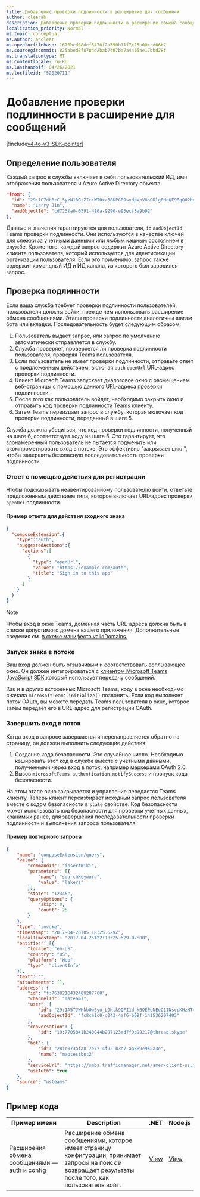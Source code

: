 ```yaml
---
title: Добавление проверки подлинности в расширение для сообщений
author: clearab
description: Добавление проверки подлинности в расширение обмена сообщениями
localization_priority: Normal
ms.topic: conceptual
ms.author: anclear
ms.openlocfilehash: 1670bcd68def5470f2a590b11f7c25a00ccd06b7
ms.sourcegitcommit: 825abed2f8784d2bab7407ba7a4455ae17bbd28f
ms.translationtype: MT
ms.contentlocale: ru-RU
ms.lasthandoff: 04/26/2021
ms.locfileid: "52020711"
---
```

# <a name="add-authentication-to-your-messaging-extension"></a>Добавление проверки подлинности в расширение для сообщений

[!include[v4-to-v3-SDK-pointer](~/includes/v4-to-v3-pointer-me.md)]

## <a name="identify-the-user"></a>Определение пользователя

Каждый запрос в службы включает в себя пользовательский ИД, имя отображения пользователя и Azure Active Directory объекта.

```json
"from": {
  "id": "29:1C7dbRrC_5yzN1RGtZIrcWT0xz88KPGP9sxdpVpV8sODlgPHeQE9RqQ02hnpuKzy6zZ-AaZx6swUOMj_Dsdse3TQ4sIaeebbFBF-VgjJy_nY",
  "name": "Larry Jin",
  "aadObjectId": "cd723fa0-0591-416a-9290-e93ecf3a9b92"
},
```

Данные и значения гарантируются для пользователя, `id` `aadObjectId` Teams проверки подлинности. Они используются в качестве ключей для слежки за учетными данными или любым кэшным состоянием в службе. Кроме того, каждый запрос содержит Azure Active Directory клиента пользователя, который используется для идентификации организации пользователя. Если это применимо, запрос также содержит командный ИД и ИД канала, из которого был зародился запрос.

## <a name="authentication"></a>Проверка подлинности

Если ваша служба требует проверки подлинности пользователей, пользователи должны войти, прежде чем использовать расширение обмена сообщениями. Этапы проверки подлинности аналогичны шагам бота или вкладки. Последовательность будет следующим образом:

1. Пользователь выдает запрос, или запрос по умолчанию автоматически отправляется в службу.
1. Служба проверяет, проверяется ли проверка подлинности пользователя, проверяя Teams пользователя.
1. Если пользователь не имеет проверки подлинности, отправьте ответ с предложенным действием, включая `auth` `openUrl` URL-адрес проверки подлинности.
1. Клиент Microsoft Teams запускает диалоговое окно с размещением веб-страницы с помощью данного URL-адреса проверки подлинности.
1. После того как пользователь войдет,  необходимо закрыть окно и отправить код проверки подлинности Teams клиенту.
1. Затем Teams переиздает запрос в службу, которая включает код проверки подлинности, переданный в шаге 5.

Служба должна убедиться, что код проверки подлинности, полученный на шаге 6, соответствует коду из шага 5. Это гарантирует, что злонамеренный пользователь не пытается подменить или скомпрометировать вход в потоке. Это эффективно "закрывает цикл", чтобы завершить безопасную последовательность проверки подлинности.

### <a name="respond-with-a-sign-in-action"></a>Ответ с помощью действия для регистрации

Чтобы подсказывать неавентированному пользователю войти, ответьте предложенным действием типа, которое включает URL-адрес проверки `openUrl` подлинности.

#### <a name="response-example-for-a-sign-in-action"></a>Пример ответа для действия входного знака

```json
{
  "composeExtension":{
    "type":"auth",
    "suggestedActions":{
      "actions":[
        {
          "type": "openUrl",
          "value": "https://example.com/auth",
          "title": "Sign in to this app"
        }
      ]
    }
  }
}
```

> [!NOTE]
> Чтобы вход в окне Teams, доменная часть URL-адреса должна быть в списке допустимого домена вашего приложения. Дополнительные сведения см. [в схеме манифеста validDomains.](~/resources/schema/manifest-schema.md#validdomains)

### <a name="start-the-sign-in-flow"></a>Запуск знака в потоке

Ваш вход должен быть отзывчивым и соответствовать всплывающее окно. Он должен интегрироваться с [клиентом Microsoft Teams JavaScript SDK,](/javascript/api/overview/msteams-client)который использует передачу сообщений.

Как и в других встроенных Microsoft Teams, коду в окне необходимо сначала `microsoftTeams.initialize()` позвонить. Если код выполняет поток OAuth, вы можете передать Teams пользователя в окно, которое затем передает его в URL-адрес для регистрации OAuth.

### <a name="complete-the-sign-in-flow"></a>Завершить вход в поток

Когда вход в запросе завершается и перенаправляется обратно на страницу, он должен выполнить следующие действия:

1. Создание кода безопасности. Это случайное число. Необходимо кэшировать этот код в службе вместе с учетными данными, полученными через вход в поток, например маркерами OAuth 2.0.
1. Вызов `microsoftTeams.authentication.notifySuccess` и пропуск кода безопасности.

На этом этапе окно закрывается и управление передается Teams клиенту. Теперь клиент переизбирает исходный запрос пользователя вместе с кодом безопасности в `state` свойстве. Код безопасности может использовать код безопасности для проверки учетных данных, хранимых ранее, для завершения последовательности проверки подлинности и выполнения запроса пользователя.

#### <a name="reissued-request-example"></a>Пример повторного запроса

```json
{
    "name": "composeExtension/query",
    "value": {
        "commandId": "insertWiki",
        "parameters": [{
            "name": "searchKeyword",
            "value": "lakers"
        }],
        "state": "12345",
        "queryOptions": {
            "skip": 0,
            "count": 25
        }
    },
    "type": "invoke",
    "timestamp": "2017-04-26T05:18:25.629Z",
    "localTimestamp": "2017-04-25T22:18:25.629-07:00",
    "entities": [{
        "locale": "en-US",
        "country": "US",
        "platform": "Web",
        "type": "clientInfo"
    }],
    "text": "",
    "attachments": [],
    "address": {
        "id": "f:7638210432489287768",
        "channelId": "msteams",
        "user": {
            "id": "29:1A5TJWHkbOwSyu_L9Ktk9QFI1d_kBOEPeNEeO1INscpKHzHTvWfiau5AX_6y3SuiOby-r73dzHJ17HipUWqGPgw",
            "aadObjectId": "fc8ca1c0-d043-4af6-b09f-141536207403"
        },
        "conversation": {
            "id": "19:7705841b240044b297123ad7f9c99217@thread.skype"
        },
        "bot": {
            "id": "28:c073afa8-7e77-4f92-b3e7-aa589e952a3e",
            "name": "maotestbot2"
        },
        "serviceUrl": "https://smba.trafficmanager.net/amer-client-ss.msg/",
        "useAuth": true
    },
    "source": "msteams"
}
```

## <a name="code-sample"></a>Пример кода
|**Пример имени** | **Description** |**.NET** | **Node.js**|
|----------------|-----------------|--------------|----------------|
|Расширения обмена сообщениями — auth и config | Расширение обмена сообщениями, которое имеет страницу конфигурации, принимает запросы на поиск и возвращает результаты после того, как пользователь войт. |[View](https://github.com/microsoft/BotBuilder-Samples/tree/main/samples/csharp_dotnetcore/52.teams-messaging-extensions-search-auth-config)|[View](https://github.com/microsoft/BotBuilder-Samples/blob/main/samples/javascript_nodejs/52.teams-messaging-extensions-search-auth-config)| 

 
